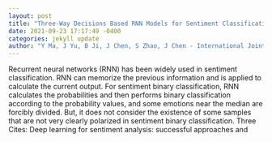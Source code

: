 ```yaml
--- 
layout: post 
title: "Three-Way Decisions Based RNN Models for Sentiment Classification" 
date: 2021-09-23 17:17:49 -0400 
categories: jekyll update 
author: "Y Ma, J Yu, B Ji, J Chen, S Zhao, J Chen - International Joint Conference on Rough , 2021" 
--- 
```

Recurrent neural networks (RNN) has been widely used in sentiment classification. RNN can memorize the previous information and is applied to calculate the current output. For sentiment binary classification, RNN calculates the probabilities and then performs binary classification according to the probability values, and some emotions near the median are forcibly divided. But, it does not consider the existence of some samples that are not very clearly polarized in sentiment binary classification. Three Cites: Deep learning for sentiment analysis: successful approaches and